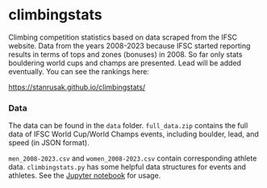 # climbingstats
Climbing competition statistics based on data scraped from the IFSC website. Data from the years 2008-2023 because IFSC started reporting results in terms of tops and zones (bonuses) in 2008. So far only stats bouldering world cups and champs are presented. Lead will be added eventually. You can see the rankings here:

https://stanrusak.github.io/climbingstats/

### Data

The data can be found in the `data` folder. `full_data.zip` contains the full data of IFSC World Cup/World Champs events, including boulder, lead, and speed (in JSON format).

`men_2008-2023.csv` and `women_2008-2023.csv` contain corresponding athlete data. `climbingstats.py` has some helpful data structures for events and athletes. See the [Jupyter notebook](https://github.com/stanrusak/climbingstats/blob/main/bouldering.ipynb) for usage. 
